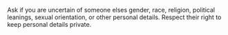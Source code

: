 Ask if you are uncertain of someone elses gender, race, religion, political
leanings, sexual orientation, or other personal details. Respect their
right to keep personal details private.
